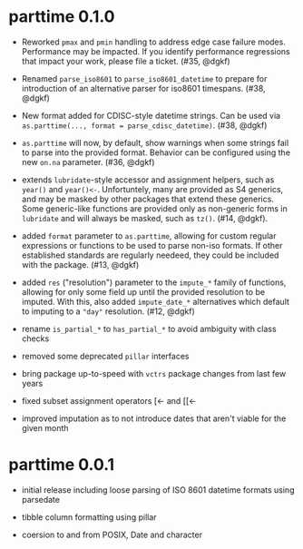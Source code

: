 # parttime 0.1.0

* Reworked `pmax` and `pmin` handling to address edge case failure modes.
  Performance may be impacted. If you identify performance regressions that
  impact your work, please file a ticket. (#35, @dgkf)

* Renamed `parse_iso8601` to `parse_iso8601_datetime` to prepare for
  introduction of an alternative parser for iso8601 timespans. (#38, @dgkf)

* New format added for CDISC-style datetime strings. Can be used via
  `as.parttime(..., format = parse_cdisc_datetime)`. (#38, @dgkf)

* `as.parttime` will now, by default, show warnings when some strings fail to
  parse into the provided format. Behavior can be configured using the new
  `on.na` parameter. (#36, @dgkf)

* extends `lubridate`-style accessor and assignment helpers, such as `year()`
  and `year()<-`. Unfortuntely, many are provided as S4 generics, and may be
  masked by other packages that extend these generics. Some generic-like
  functions are provided only as non-generic forms in `lubridate` and will
  always be masked, such as `tz()`. (#14, @dgkf).

* added `format` parameter to `as.parttime`, allowing for custom regular
  expressions or functions to be used to parse non-iso formats. If other
  established standards are regularly needeed, they could be included with the
  package. (#13, @dgkf)

* added `res` ("resolution") parameter to the `impute_*` family of functions,
  allowing for only some field up until the provided resolution to be imputed.
  With this, also added `impute_date_*` alternatives which default to imputing
  to a `"day"` resolution. (#12, @dgkf)

* rename `is_partial_*` to `has_partial_*` to avoid ambiguity with class checks

* removed some deprecated `pillar` interfaces

* bring package up-to-speed with `vctrs` package changes from last few years

* fixed subset assignment operators [<- and [[<- 

* improved imputation as to not introduce dates that aren't viable for the given
  month

# parttime 0.0.1

* initial release including loose parsing of ISO 8601 datetime formats using
parsedate

* tibble column formatting using pillar

* coersion to and from POSIX, Date and character
